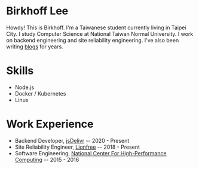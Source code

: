 # Birkhoff Lee

Howdy! This is Birkhoff. I'm a Taiwanese student currently living in Taipei City. I study Computer Science at National Taiwan Normal University. I work on backend engineering and site reliability engineering. I've also been writing [blogs](https://blog.birkhoff.me) for years.

# Skills

* Node.js
* Docker / Kubernetes
* Linux

# Work Experience

* Backend Developer, [jsDelivr](https://www.jsdelivr.com) -- 2020 - Present
* Site Reliability Engineer, [Lionfree](https://lionfree.net) -- 2018 - Present
* Software Engineering, [National Center For High-Performance Computing](https://www.nchc.org.tw) -- 2015 - 2016
